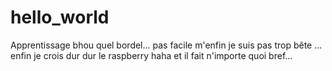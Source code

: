 # hello_world
Apprentissage
bhou quel bordel...
pas facile
m'enfin je suis pas  trop bête ... enfin je crois
dur dur le raspberry
haha et il fait n'importe quoi
bref...
